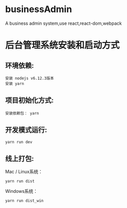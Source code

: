 # businessAdmin
A business admin system,use react,react-dom,webpack

# 后台管理系统安装和启动方式

## 环境依赖:
```
安装 nodejs v6.12.3版本
安装 yarn
```

## 项目初始化方式:
```
安装依赖包： yarn
```

## 开发模式运行:
```
yarn run dev
```

## 线上打包:
Mac / Linux系统：
```
yarn run dist
```
Windows系统：
```
yarn run dist_win
```


